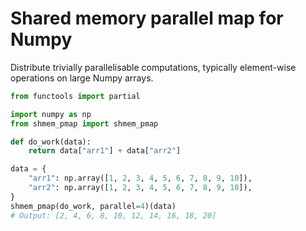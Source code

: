 # Shared memory parallel map for Numpy

Distribute trivially parallelisable computations, typically element-wise operations on large Numpy arrays.

```py
from functools import partial

import numpy as np
from shmem_pmap import shmem_pmap

def do_work(data):
    return data["arr1"] + data["arr2"]

data = {
    "arr1": np.array([1, 2, 3, 4, 5, 6, 7, 8, 9, 10]),
    "arr2": np.array([1, 2, 3, 4, 5, 6, 7, 8, 9, 10]),
}
shmem_pmap(do_work, parallel=4)(data)
# Output: [2, 4, 6, 8, 10, 12, 14, 16, 18, 20]
```
